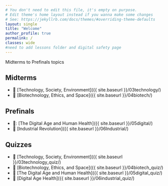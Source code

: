 ```yaml
---
# You don't need to edit this file, it's empty on purpose.
# Edit theme's home layout instead if you wanna make some changes
# See: https://jekyllrb.com/docs/themes/#overriding-theme-defaults
layout: single
title: "Welcome"
author_profile: true
permalink: /
classes: wide
#need to add lessons folder and digital safety page
---
```


Midterms to Prefinals topics
## Midterms
- :blue_book: [Technology, Society, Environment]({{ site.baseurl }}/03technology/)
- :blue_book: [Biotechnology, Ethics, and Space]({{ site.baseurl }}/04biotech/)


## Prefinals
- 📙: [The Digital Age and Human Health]({{ site.baseurl }}/05digital/)
- 📙 [Industrial Revolution]({{ site.baseurl }}/06Industrial/)

## Quizzes
- :closed_book: [Technology, Society, Environment]({{ site.baseurl }}/03technology_quiz/)
- :closed_book: [Biotechnology, Ethics, and Space]({{ site.baseurl }}/04biotech_quiz/)
- :closed_book: [The Digital Age and Human Health]({{ site.baseurl }}/05digital_quiz/)
- :closed_book: [Digital Age Health]({{ site.baseurl }}/06industrial_quiz/)
